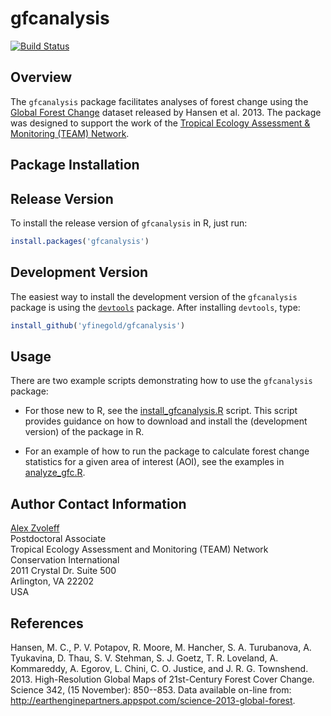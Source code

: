 # gfcanalysis

[![Build Status](https://travis-ci.org/azvoleff/gfcanalysis.png)](https://travis-ci.org/azvoleff/gfcanalysis)

## Overview
The `gfcanalysis` package facilitates analyses of forest change using the 
[Global Forest 
Change](http://earthenginepartners.appspot.com/science-2013-global-forest) 
dataset released by Hansen et al. 2013. The package was designed to support the work 
of the [Tropical Ecology Assessment & Monitoring (TEAM) 
Network](http://www.teamnetwork.org/).

## Package Installation

## Release Version

To install the release version of `gfcanalysis` in R, just run:

```R
install.packages('gfcanalysis')
```

## Development Version

The easiest way to install the development version of the `gfcanalysis` package 
is using the 
[`devtools`](http://cran.r-project.org/web/packages/devtools/index.html) 
package. After installing `devtools`, type:

```R
install_github('yfinegold/gfcanalysis')
```

## Usage

There are two example scripts demonstrating how to use the `gfcanalysis` 
package:

- For those new to R, see the 
[install_gfcanalysis.R](https://raw.github.com/azvoleff/gfcanalysis/master/inst/examples/install_gfcanalysis.R)
script. This script provides guidance on how to download and install the 
(development version) of the package in R.

- For an example of how to run the package to calculate forest 
change statistics for a given area of interest (AOI), see the examples in
[analyze_gfc.R](https://raw.github.com/azvoleff/gfcanalysis/master/inst/examples/analyze_GFC.R).

## Author Contact Information

[Alex Zvoleff](mailto:azvoleff@conservation.org)  
Postdoctoral Associate  
Tropical Ecology Assessment and Monitoring (TEAM) Network  
Conservation International  
2011 Crystal Dr. Suite 500  
Arlington, VA 22202  
USA

## References
Hansen, M. C., P. V. Potapov, R. Moore, M. Hancher, S. A. Turubanova, A. 
Tyukavina, D. Thau, S. V. Stehman, S. J. Goetz, T. R. Loveland, A. Kommareddy, 
A. Egorov, L. Chini, C. O. Justice, and J. R. G. Townshend. 2013. 
High-Resolution Global Maps of 21st-Century Forest Cover Change. Science 342, 
(15 November): 850--853. Data available on-line from: 
http://earthenginepartners.appspot.com/science-2013-global-forest.
